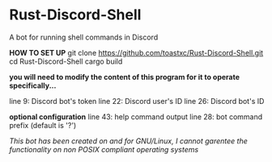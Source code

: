 # Rust-Discord-Shell
A bot for running shell commands in Discord


**HOW TO SET UP**
git clone https://github.com/toastxc/Rust-Discord-Shell.git
cd Rust-Discord-Shell
cargo build

**you will need to modify the content of this program for it to operate specifically...**

line 9: Discord bot's token
line 22: Discord user's ID
line 26: Discord bot's ID

**optional configuration**
line 43: help command output
line 28: bot command prefix (default is '?')



_This bot has been created on and for GNU/Linux, I cannot garentee the functionality on non POSIX compliant operating systems_
